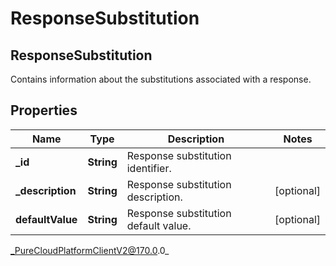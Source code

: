 # ResponseSubstitution

## ResponseSubstitution
Contains information about the substitutions associated with a response.

## Properties

|Name | Type | Description | Notes|
|------------ | ------------- | ------------- | -------------|
| **_id** | **String** | Response substitution identifier. | |
| **_description** | **String** | Response substitution description. | [optional] |
| **defaultValue** | **String** | Response substitution default value. | [optional] |



_PureCloudPlatformClientV2@170.0.0_
